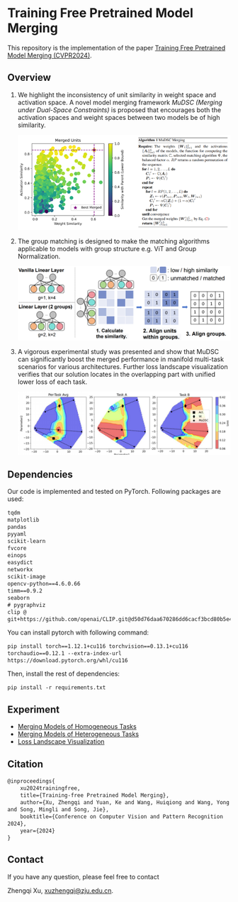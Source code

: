 # Training Free Pretrained Model Merging

This repository is the implementation of the paper [Training Free Pretrained Model Merging (CVPR2024)]().

## Overview

1. We highlight the inconsistency of unit similarity in weight space and activation space. A novel model merging framework *MuDSC (Merging under Dual-Space Constraints)* is proposed that encourages both the activation spaces and weight spaces between two models be of high similarity.

   ![mudsc](assets/README/mudsc.png)

2. The group matching is designed to make the matching algorithms applicable to models with group structure e.g. ViT and Group Normalization.

   ![group_matching](assets/README/group_matching.png)

3. A vigorous experimental study was presented and show that MuDSC can significantly boost the merged performance in manifold multi-task scenarios for various architectures. Further loss landscape visualization verifies that our solution locates in the overlapping part with unified lower loss of each task.

   ![loss_landscape](assets/README/loss_landscape.png)

## Dependencies

Our code is implemented and tested on PyTorch. Following packages are used:

~~~shell
tqdm
matplotlib
pandas
pyyaml
scikit-learn
fvcore
einops
easydict
networkx
scikit-image
opencv-python==4.6.0.66
timm==0.9.2
seaborn
# pygraphviz
clip @ git+https://github.com/openai/CLIP.git@d50d76daa670286dd6cacf3bcd80b5e4823fc8e1
~~~

You can install pytorch with following command:

~~~shell
pip install torch==1.12.1+cu116 torchvision==0.13.1+cu116 torchaudio==0.12.1 --extra-index-url https://download.pytorch.org/whl/cu116
~~~

Then, install the rest of dependencies:

```shell
pip install -r requirements.txt
```

## Experiment

- [Merging Models of Homogeneous Tasks](homogeneous_tasks/README.md)
- [Merging Models of Heterogeneous Tasks](heterogeneous_tasks/README.md)
- [Loss Landscape Visualization](loss_landscape/README.md)

## Citation

~~~
@inproceedings{
    xu2024trainingfree,
    title={Training-free Pretrained Model Merging},
    author={Xu, Zhengqi and Yuan, Ke and Wang, Huiqiong and Wang, Yong and Song, Mingli and Song, Jie},
    booktitle={Conference on Computer Vision and Pattern Recognition 2024},
    year={2024}
}
~~~

## Contact

If you have any question, please feel free to contact

Zhengqi Xu, [xuzhengqi@zju.edu.cn](mailto:chenyix@zju.edu.cn).
